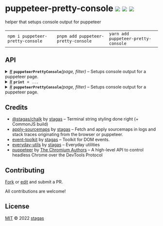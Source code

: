 <h1>
puppeteer-pretty-console <a href="https://npmjs.org/package/puppeteer-pretty-console"><img src="https://img.shields.io/badge/npm-v1.0.0-F00.svg?colorA=000"/></a> <a href="src"><img src="https://img.shields.io/badge/loc-104-FFF.svg?colorA=000"/></a> <a href="LICENSE"><img src="https://img.shields.io/badge/license-MIT-F0B.svg?colorA=000"/></a>
</h1>

<p></p>

helper that setups console output for puppeteer

<h4>
<table><tr><td title="Triple click to select and copy paste">
<code>npm i puppeteer-pretty-console </code>
</td><td title="Triple click to select and copy paste">
<code>pnpm add puppeteer-pretty-console </code>
</td><td title="Triple click to select and copy paste">
<code>yarn add puppeteer-pretty-console</code>
</td></tr></table>
</h4>

## API

<p>  <details id="puppeteerPrettyConsole$1" title="Function" ><summary><span><a href="#puppeteerPrettyConsole$1">#</a></span>  <code><strong>puppeteerPrettyConsole</strong></code><em>(page, filter)</em>     &ndash; Setups console output for a puppeteer page.</summary>  <a href="src/index.ts#L31">src/index.ts#L31</a>  <ul>    <p>  <p>

```ts
const page = await browser.newPage()
puppeteerPrettyConsole(page)
```

</p>
  <details id="page$3" title="Parameter" ><summary><span><a href="#page$3">#</a></span>  <code><strong>page</strong></code>     &ndash; A puppeteer page instance created by browser.newPage()
</summary>    <ul><p><span>Page</span></p>        </ul></details><details id="filter$4" title="Function" ><summary><span><a href="#filter$4">#</a></span>  <code><strong>filter</strong></code><em>(args)</em>    </summary>    <ul>    <p>    <details id="args$7" title="Parameter" ><summary><span><a href="#args$7">#</a></span>  <code><strong>args</strong></code>    </summary>    <ul><p>any  []</p>        </ul></details>  <p><strong>filter</strong><em>(args)</em>  &nbsp;=&gt;  <ul>any  []</ul></p></p>    </ul></details>  <p><strong>puppeteerPrettyConsole</strong><em>(page, filter)</em>  &nbsp;=&gt;  <ul>void</ul></p></p>    </ul></details><details id="print$8" title="Variable" ><summary><span><a href="#print$8">#</a></span>  <code><strong>print</strong></code>  <span><span>&nbsp;=&nbsp;</span>  <code>...</code></span>  </summary>  <a href="src/index.ts#L17">src/index.ts#L17</a>  <ul><p>any</p>        </ul></details><details id="puppeteerPrettyConsole$1" title="Function" ><summary><span><a href="#puppeteerPrettyConsole$1">#</a></span>  <code><strong>puppeteerPrettyConsole</strong></code><em>(page, filter)</em>     &ndash; Setups console output for a puppeteer page.</summary>  <a href="src/index.ts#L31">src/index.ts#L31</a>  <ul>    <p>  <p>

```ts
const page = await browser.newPage()
puppeteerPrettyConsole(page)
```

</p>
  <details id="page$3" title="Parameter" ><summary><span><a href="#page$3">#</a></span>  <code><strong>page</strong></code>     &ndash; A puppeteer page instance created by browser.newPage()
</summary>    <ul><p><span>Page</span></p>        </ul></details><details id="filter$4" title="Function" ><summary><span><a href="#filter$4">#</a></span>  <code><strong>filter</strong></code><em>(args)</em>    </summary>    <ul>    <p>    <details id="args$7" title="Parameter" ><summary><span><a href="#args$7">#</a></span>  <code><strong>args</strong></code>    </summary>    <ul><p>any  []</p>        </ul></details>  <p><strong>filter</strong><em>(args)</em>  &nbsp;=&gt;  <ul>any  []</ul></p></p>    </ul></details>  <p><strong>puppeteerPrettyConsole</strong><em>(page, filter)</em>  &nbsp;=&gt;  <ul>void</ul></p></p>    </ul></details></p>

## Credits

- [@stagas/chalk](https://npmjs.org/package/@stagas/chalk) by [stagas](https://github.com/stagas) &ndash; Terminal string styling done right (+ CommonJS build)
- [apply-sourcemaps](https://npmjs.org/package/apply-sourcemaps) by [stagas](https://github.com/stagas) &ndash; Fetch and apply sourcemaps in logs and stack traces originating from the browser or puppeteer.
- [event-toolkit](https://npmjs.org/package/event-toolkit) by [stagas](https://github.com/stagas) &ndash; Toolkit for DOM events.
- [everyday-utils](https://npmjs.org/package/everyday-utils) by [stagas](https://github.com/stagas) &ndash; Everyday utilities
- [puppeteer](https://npmjs.org/package/puppeteer) by [The Chromium Authors](https://github.com/puppeteer) &ndash; A high-level API to control headless Chrome over the DevTools Protocol

## Contributing

[Fork](https://github.com/stagas/puppeteer-pretty-console/fork) or [edit](https://github.dev/stagas/puppeteer-pretty-console) and submit a PR.

All contributions are welcome!

## License

<a href="LICENSE">MIT</a> &copy; 2022 [stagas](https://github.com/stagas)
